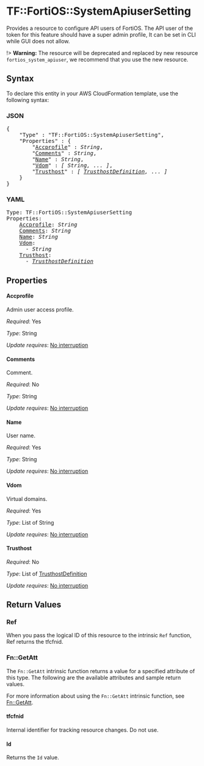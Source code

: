 # TF::FortiOS::SystemApiuserSetting

Provides a resource to configure API users of FortiOS. The API user of the token for this feature should have a super admin profile, It can be set in CLI while GUI does not allow.

!> **Warning:** The resource will be deprecated and replaced by new resource `fortios_system_apiuser`, we recommend that you use the new resource.

## Syntax

To declare this entity in your AWS CloudFormation template, use the following syntax:

### JSON

<pre>
{
    "Type" : "TF::FortiOS::SystemApiuserSetting",
    "Properties" : {
        "<a href="#accprofile" title="Accprofile">Accprofile</a>" : <i>String</i>,
        "<a href="#comments" title="Comments">Comments</a>" : <i>String</i>,
        "<a href="#name" title="Name">Name</a>" : <i>String</i>,
        "<a href="#vdom" title="Vdom">Vdom</a>" : <i>[ String, ... ]</i>,
        "<a href="#trusthost" title="Trusthost">Trusthost</a>" : <i>[ <a href="trusthostdefinition.md">TrusthostDefinition</a>, ... ]</i>
    }
}
</pre>

### YAML

<pre>
Type: TF::FortiOS::SystemApiuserSetting
Properties:
    <a href="#accprofile" title="Accprofile">Accprofile</a>: <i>String</i>
    <a href="#comments" title="Comments">Comments</a>: <i>String</i>
    <a href="#name" title="Name">Name</a>: <i>String</i>
    <a href="#vdom" title="Vdom">Vdom</a>: <i>
      - String</i>
    <a href="#trusthost" title="Trusthost">Trusthost</a>: <i>
      - <a href="trusthostdefinition.md">TrusthostDefinition</a></i>
</pre>

## Properties

#### Accprofile

Admin user access profile.

_Required_: Yes

_Type_: String

_Update requires_: [No interruption](https://docs.aws.amazon.com/AWSCloudFormation/latest/UserGuide/using-cfn-updating-stacks-update-behaviors.html#update-no-interrupt)

#### Comments

Comment.

_Required_: No

_Type_: String

_Update requires_: [No interruption](https://docs.aws.amazon.com/AWSCloudFormation/latest/UserGuide/using-cfn-updating-stacks-update-behaviors.html#update-no-interrupt)

#### Name

User name.

_Required_: Yes

_Type_: String

_Update requires_: [No interruption](https://docs.aws.amazon.com/AWSCloudFormation/latest/UserGuide/using-cfn-updating-stacks-update-behaviors.html#update-no-interrupt)

#### Vdom

Virtual domains.

_Required_: Yes

_Type_: List of String

_Update requires_: [No interruption](https://docs.aws.amazon.com/AWSCloudFormation/latest/UserGuide/using-cfn-updating-stacks-update-behaviors.html#update-no-interrupt)

#### Trusthost

_Required_: No

_Type_: List of <a href="trusthostdefinition.md">TrusthostDefinition</a>

_Update requires_: [No interruption](https://docs.aws.amazon.com/AWSCloudFormation/latest/UserGuide/using-cfn-updating-stacks-update-behaviors.html#update-no-interrupt)

## Return Values

### Ref

When you pass the logical ID of this resource to the intrinsic `Ref` function, Ref returns the tfcfnid.

### Fn::GetAtt

The `Fn::GetAtt` intrinsic function returns a value for a specified attribute of this type. The following are the available attributes and sample return values.

For more information about using the `Fn::GetAtt` intrinsic function, see [Fn::GetAtt](https://docs.aws.amazon.com/AWSCloudFormation/latest/UserGuide/intrinsic-function-reference-getatt.html).

#### tfcfnid

Internal identifier for tracking resource changes. Do not use.

#### Id

Returns the <code>Id</code> value.

